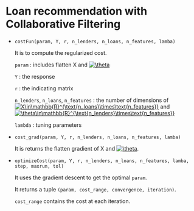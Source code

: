 # Loan recommendation with Collaborative Filtering

- `costFun(param, Y, r, n_lenders, n_loans, n_features, lamba)`

  It is to compute the regularized cost. 

  `param` : includes flatten X and <a href="https://www.codecogs.com/eqnedit.php?latex=\theta" target="_blank"><img src="https://latex.codecogs.com/gif.latex?\theta" title="\theta" /></a>

  `Y` : the response

  `r` : the indicating matrix

  `n_lenders`, `n_loans`, `n_features` : the number of dimensions of <a href="https://www.codecogs.com/eqnedit.php?latex=X\in\mathbb{R}^{\text{n_loans}\times\text{n_features}}" target="_blank"><img src="https://latex.codecogs.com/gif.latex?X\in\mathbb{R}^{\text{n_loans}\times\text{n_features}}" title="X\in\mathbb{R}^{\text{n_loans}\times\text{n_features}}" /></a>
  and <a href="https://www.codecogs.com/eqnedit.php?latex=\theta\in\mathbb{R}^{\text{n_lenders}\times\text{n_features}}" target="_blank"><img src="https://latex.codecogs.com/gif.latex?\theta\in\mathbb{R}^{\text{n_lenders}\times\text{n_features}}" title="\theta\in\mathbb{R}^{\text{n_lenders}\times\text{n_features}}" /></a>

  `lambda` : tuning parameters

- `cost_grad(param, Y, r, n_lenders, n_loans, n_features, lamba)`

  It is returns the flatten gradient of X and <a href="https://www.codecogs.com/eqnedit.php?latex=\theta" target="_blank"><img src="https://latex.codecogs.com/gif.latex?\theta" title="\theta" /></a>. 

- `optimizeCost(param, Y, r, n_lenders, n_loans, n_features, lamba, step, maxrun, tol)`

  It uses the gradient descent to get the optimal `param`.

  It returns a tuple `(param, cost_range, convergence, iteration)`. 

  `cost_range` contains the cost at each iteration. 
